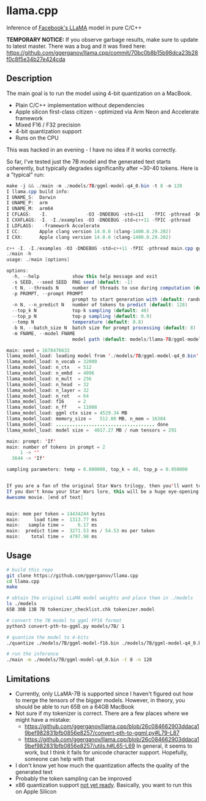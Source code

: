 # llama.cpp

Inference of [Facebook's LLaMA](https://github.com/facebookresearch/llama) model in pure C/C++

**TEMPORARY NOTICE:**
If you observe garbage results, make sure to update to latest master. There was a bug and it was fixed here: https://github.com/ggerganov/llama.cpp/commit/70bc0b8b15b98dca23b28f0c8f5e34b27e424cda

## Description

The main goal is to run the model using 4-bit quantization on a MacBook.

- Plain C/C++ implementation without dependencies
- Apple silicon first-class citizen - optimized via Arm Neon and Accelerate framework
- Mixed F16 / F32 precision
- 4-bit quantization support
- Runs on the CPU

This was hacked in an evening - I have no idea if it works correctly.

So far, I've tested just the 7B model and the generated text starts coherently, but typically degrades significanlty after ~30-40 tokens.
Here is a "typical" run:

```java
make -j && ./main -m ./models/7B/ggml-model-q4_0.bin -t 8 -n 128
I llama.cpp build info: 
I UNAME_S:  Darwin
I UNAME_P:  arm
I UNAME_M:  arm64
I CFLAGS:   -I.              -O3 -DNDEBUG -std=c11   -fPIC -pthread -DGGML_USE_ACCELERATE
I CXXFLAGS: -I. -I./examples -O3 -DNDEBUG -std=c++11 -fPIC -pthread
I LDFLAGS:   -framework Accelerate
I CC:       Apple clang version 14.0.0 (clang-1400.0.29.202)
I CXX:      Apple clang version 14.0.0 (clang-1400.0.29.202)

c++ -I. -I./examples -O3 -DNDEBUG -std=c++11 -fPIC -pthread main.cpp ggml.o utils.o -o main  -framework Accelerate
./main -h
usage: ./main [options]

options:
  -h, --help            show this help message and exit
  -s SEED, --seed SEED  RNG seed (default: -1)
  -t N, --threads N     number of threads to use during computation (default: 4)
  -p PROMPT, --prompt PROMPT
                        prompt to start generation with (default: random)
  -n N, --n_predict N   number of tokens to predict (default: 128)
  --top_k N             top-k sampling (default: 40)
  --top_p N             top-p sampling (default: 0.9)
  --temp N              temperature (default: 0.8)
  -b N, --batch_size N  batch size for prompt processing (default: 8)
  -m FNAME, --model FNAME
                        model path (default: models/llama-7B/ggml-model.bin)

main: seed = 1678476633
llama_model_load: loading model from './models/7B/ggml-model-q4_0.bin' - please wait ...
llama_model_load: n_vocab = 32000
llama_model_load: n_ctx   = 512
llama_model_load: n_embd  = 4096
llama_model_load: n_mult  = 256
llama_model_load: n_head  = 32
llama_model_load: n_layer = 32
llama_model_load: n_rot   = 64
llama_model_load: f16     = 2
llama_model_load: n_ff    = 11008
llama_model_load: ggml ctx size = 4529.34 MB
llama_model_load: memory_size =   512.00 MB, n_mem = 16384
llama_model_load: .................................... done
llama_model_load: model size =  4017.27 MB / num tensors = 291

main: prompt: 'If'
main: number of tokens in prompt = 2
     1 -> ''
  3644 -> 'If'

sampling parameters: temp = 0.800000, top_k = 40, top_p = 0.950000


If you are a fan of the original Star Wars trilogy, then you'll want to see this.
If you don't know your Star Wars lore, this will be a huge eye-opening and you will be a little confusing.
Awesome movie. [end of text]


main: mem per token = 14434244 bytes
main:     load time =  1313.77 ms
main:   sample time =     6.17 ms
main:  predict time =  3271.53 ms / 54.53 ms per token
main:    total time =  4797.98 ms
```

## Usage

```bash
# build this repo
git clone https://github.com/ggerganov/llama.cpp
cd llama.cpp
make

# obtain the original LLaMA model weights and place them in ./models
ls ./models
65B 30B 13B 7B tokenizer_checklist.chk tokenizer.model

# convert the 7B model to ggml FP16 format
python3 convert-pth-to-ggml.py models/7B/ 1

# quantize the model to 4-bits
./quantize ./models/7B/ggml-model-f16.bin ./models/7B/ggml-model-q4_0.bin 2

# run the inference
./main -m ./models/7B/ggml-model-q4_0.bin -t 8 -n 128
```

## Limitations

- Currently, only LLaMA-7B is supported since I haven't figured out how to merge the tensors of the bigger models. However, in theory, you should be able to run 65B on a 64GB MacBook
- Not sure if my tokenizer is correct. There are a few places where we might have a mistake:
  - https://github.com/ggerganov/llama.cpp/blob/26c084662903ddaca19bef982831bfb0856e8257/convert-pth-to-ggml.py#L79-L87
  - https://github.com/ggerganov/llama.cpp/blob/26c084662903ddaca19bef982831bfb0856e8257/utils.h#L65-L69
  In general, it seems to work, but I think it fails for unicode character support. Hopefully, someone can help with that
- I don't know yet how much the quantization affects the quality of the generated text
- Probably the token sampling can be improved
- x86 quantization support [not yet ready](https://github.com/ggerganov/ggml/pull/27). Basically, you want to run this on Apple Silicon

